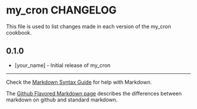 my_cron CHANGELOG
=================

This file is used to list changes made in each version of the my_cron cookbook.

0.1.0
-----
- [your_name] - Initial release of my_cron

- - -
Check the [Markdown Syntax Guide](http://daringfireball.net/projects/markdown/syntax) for help with Markdown.

The [Github Flavored Markdown page](http://github.github.com/github-flavored-markdown/) describes the differences between markdown on github and standard markdown.

